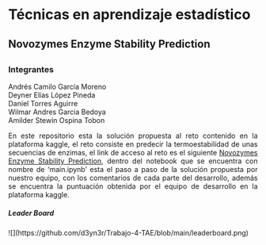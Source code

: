 # Técnicas en aprendizaje estadístico 
## Novozymes Enzyme Stability Prediction
##
### Integrantes
 Andrés Camilo García Moreno
 </br>
 Deyner Elías López Pineda
 </br>
 Daniel Torres Aguirre
 </br>
 Wilmar Andres Garcia Bedoya
 </br>
 Amilder Stewin Ospina Tobon 
 
<div style="text-align: justify">
En este repositorio esta la solución propuesta al reto contenido en la plataforma kaggle, el reto consiste en predecir la termoestabilidad de unas secuencias de enzimas, el link de acceso al reto es el siguiente <a href ="https://www.kaggle.com/competitions/novozymes-enzyme-stability-prediction">Novozymes Enzyme Stability Prediction</a>, dentro del notebook que se encuentra con nombre de ‘main.ipynb’ esta el paso a paso de la solución propuesta por nuestro equipo, con los comentarios de cada parte del desarrollo, además se encuentra la puntuación obtenida por el equipo de desarrollo en la plataforma kaggle.

<h5>Leader Board</h5>
![](https://github.com/d3yn3r/Trabajo-4-TAE/blob/main/leaderboard.png)
</div>
